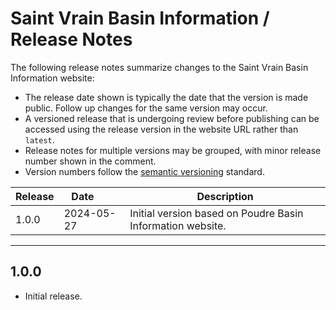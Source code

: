 # Saint Vrain Basin Information / Release Notes #

The following release notes summarize changes to the Saint Vrain Basin Information website:

*   The release date shown is typically the date that the version is made public.
    Follow up changes for the same version may occur.
*   A versioned release that is undergoing review before publishing can be accessed using the release
    version in the website URL rather than `latest`.
*   Release notes for multiple versions may be grouped, with minor release number shown in the comment.
*   Version numbers follow the [semantic versioning](https://semver.org) standard.

| **Release** | **Date**&nbsp;&nbsp;&nbsp;&nbsp;&nbsp;&nbsp;&nbsp; | **Description** |
| -- | -- | -- |
| 1.0.0 | 2024-05-27 | Initial version based on Poudre Basin Information website. | 

------------

## 1.0.0 ##

*   Initial release.
